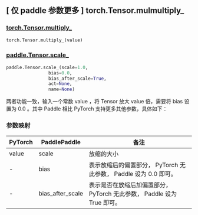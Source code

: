 ## [ 仅 paddle 参数更多 ] torch.Tensor.mulmultiply_

### [torch.Tensor.multiply_](https://pytorch.org/docs/1.13/generated/torch.Tensor.multiply_.html?highlight=multiply#torch.Tensor.multiply_)

```python
torch.Tensor.multiply_(value)
```

### [paddle.Tensor.scale_](https://www.paddlepaddle.org.cn/documentation/docs/zh/api/paddle/Tensor_cn.html#id16)

```python
paddle.Tensor.scale_(scale=1.0,
                bias=0.0,
                bias_after_scale=True,
                act=None,
                name=None)
```

两者功能一致，输入一个常数 value ，将 Tensor 放大 value 倍，需要将 bias 设置为 0.0 。其中 Paddle 相比 PyTorch 支持更多其他参数，具体如下：
### 参数映射
| PyTorch       | PaddlePaddle    | 备注                                                              |
| ------------- | --------------- | ----------------------------------------------------------------- |
| value         | scale           | 放缩的大小                                                         |
| -             | bias            | 表示放缩后的偏置部分， PyTorch 无此参数， Paddle 设为 0.0 即可。       |
| -             | bias_after_scale| 表示是否在放缩后加偏置部分， PyTorch 无此参数， Paddle 设为 True 即可。|
